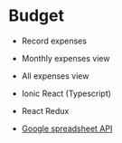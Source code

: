 # Budget
- Record expenses
- Monthly expenses view
- All expenses view

- Ionic React (Typescript)
- React Redux
- [Google spreadsheet API](https://github.com/theoephraim/node-google-spreadsheet)
